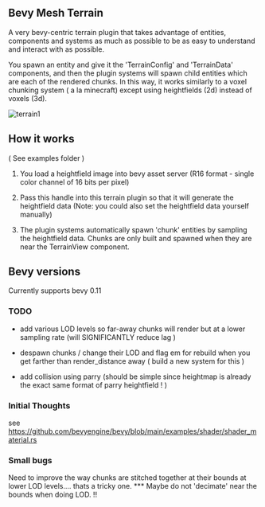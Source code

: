 
 ## Bevy Mesh Terrain
 
 A very bevy-centric terrain plugin that takes advantage of entities, components and systems as much as possible to be as easy to understand and interact with as possible. 
 
 You spawn an entity and give it the 'TerrainConfig' and 'TerrainData' components, and then the plugin systems will spawn child entities which are each of the rendered chunks. 
 In this way, it works similarly to a voxel chunking system ( a la minecraft) except using heightfields (2d) instead of voxels (3d). 
 

![terrain1](https://github.com/ethereumdegen/bevy_mesh_terrain/assets/6249263/ed37d748-777e-4f73-ad83-9ec299b0c308)


  
 
 
 ## How it works 
 
 ( See examples folder )
 
 1. You load a heightfield image into bevy asset server (R16 format - single color channel of 16 bits per pixel) 
 
 2. Pass this handle into this terrain plugin so that it will generate the heightfield data (Note: you could also set the heightfield data yourself manually)
 
 3. The plugin systems automatically spawn 'chunk' entities by sampling the heightfield data.  Chunks are only built and spawned when they are near the TerrainView component. 
 

## Bevy versions

Currently supports bevy 0.11  


### TODO  
- add various LOD levels so far-away chunks will render but at a lower sampling rate (will SIGNIFICANTLY reduce lag )
- despawn chunks / change their LOD and flag em for rebuild  when you get farther than render_distance away ( build a new system for this )

- add collision using parry (should be simple since heightmap is already the exact same format of parry heightfield ! )



### Initial Thoughts 
see https://github.com/bevyengine/bevy/blob/main/examples/shader/shader_material.rs

 

### Small bugs 

Need to improve the way chunks are stitched together at their bounds at lower LOD levels.... thats a tricky one. 
 ***  Maybe do not 'decimate' near the bounds when doing LOD. !! 
